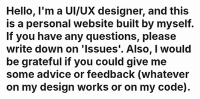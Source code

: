 # Hello, I'm a UI/UX designer, and this is a personal website built by myself. If you have any questions, please write down on 'Issues'. Also, I would be grateful if you could give me some advice or feedback (whatever on my design works or on my code).
